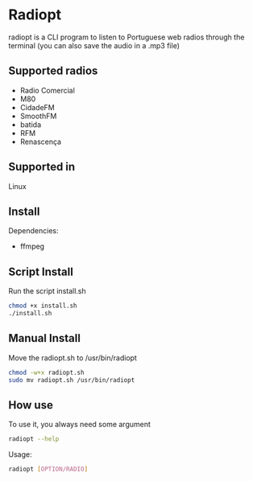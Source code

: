 # Radiopt
radiopt is a CLI program to listen to Portuguese web radios through the terminal (you can also save the audio in a .mp3 file)

## Supported radios

* Radio Comercial
* M80
* CidadeFM
* SmoothFM
* batida
* RFM
* Renascença

## Supported in
Linux

## Install
Dependencies:

* ffmpeg

## Script Install
Run the script install.sh

```bash
chmod +x install.sh
./install.sh
```

## Manual Install
Move the radiopt.sh to /usr/bin/radiopt

```bash
chmod -w+x radiopt.sh
sudo mv radiopt.sh /usr/bin/radiopt
```

## How use
To use it, you always need some argument
```bash
radiopt --help
```
Usage:
```bash
radiopt [OPTION/RADIO]
```
